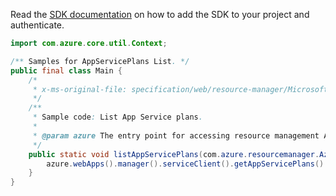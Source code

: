 Read the [SDK documentation](https://github.com/Azure/azure-sdk-for-java/blob/azure-resourcemanager_2.14.0/sdk/resourcemanager/azure-resourcemanager/README.md) on how to add the SDK to your project and authenticate.

```java
import com.azure.core.util.Context;

/** Samples for AppServicePlans List. */
public final class Main {
    /*
     * x-ms-original-file: specification/web/resource-manager/Microsoft.Web/stable/2021-03-01/examples/ListAppServicePlans.json
     */
    /**
     * Sample code: List App Service plans.
     *
     * @param azure The entry point for accessing resource management APIs in Azure.
     */
    public static void listAppServicePlans(com.azure.resourcemanager.AzureResourceManager azure) {
        azure.webApps().manager().serviceClient().getAppServicePlans().list(null, Context.NONE);
    }
}
```
